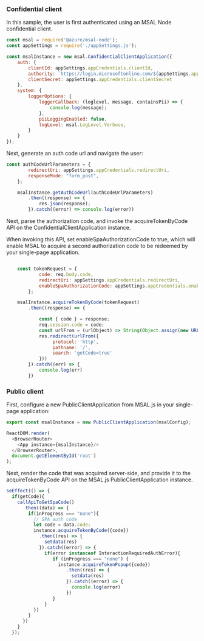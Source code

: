 
### Confidential client 

In this sample, the user is first authenticated using an MSAL Node confidential client.

```javascript
const msal = require('@azure/msal-node');
const appSettings = require('./appSettings.js');

const msalInstance = new msal.ConfidentialClientApplication({
    auth: {
        clientId: appSettings.appCredentials.clientId,
        authority: `https://login.microsoftonline.com/${appSettings.appCredentials.tenantId}`,
        clientSecret: appSettings.appCredentials.clientSecret
    },
    system: {
        loggerOptions: {
            loggerCallback: (loglevel, message, containsPii) => {
                console.log(message);
            },
            piiLoggingEnabled: false,
            logLevel: msal.LogLevel.Verbose,
        }
    }
});

```

Next, generate an auth code url and navigate the user:

```javascript
const authCodeUrlParameters = {
        redirectUri: appSettings.appCredentials.redirectUri,
        responseMode: "form_post",
    };

    msalInstance.getAuthCodeUrl(authCodeUrlParameters)
        .then((response) => {
            res.json(response);
        }).catch((error) => console.log(error))
```

Next, parse the authorization code, and invoke the acquireTokenByCode API on the ConfidentialClientApplication instance.

When invoking this API, set enableSpaAuthorizationCode to true, which will enable MSAL to acquire a second authorization code to be redeemed by your single-page application.

```javascript

    const tokenRequest = {
            code: req.body.code,
            redirectUri: appSettings.appCredentials.redirectUri,
            enableSpaAuthorizationCode: appSettings.appCredentials.enableSpaAuthorizationCode
        };

    msalInstance.acquireTokenByCode(tokenRequest)
        .then((response) => {

            const { code } = response;
            req.session.code = code;
            const urlFrom = (urlObject) => String(Object.assign(new URL("http://localhost:5000"), urlObject))
            res.redirect(urlFrom({
                 protocol: 'http',
                 pathname: '/',
                 search: 'getCode=true'
            }))
        }).catch((err) => {
            console.log(err)
        })
```


### Public client

First, configure a new PublicClientApplication from MSAL.js in your single-page application:

```javascript
export const msalInstance = new PublicClientApplication(msalConfig);

ReactDOM.render(
  <BrowserRouter>
    <App instance={msalInstance}/>
  </BrowserRouter>,
  document.getElementById('root')
);
```

Next, render the code that was acquired server-side, and provide it to the acquireTokenByCode API on the MSAL.js PublicClientApplication instance.

```javascript
seEffect(() => {
  if(getCode){
    callApiToGetSpaCode()
      .then((data) => {      
        if(inProgress === "none"){
          // SPA auth code
          let code = data.code;
          instance.acquireTokenByCode({code})
            .then((res) => {
              setdata(res)
            }).catch((error) => {
              if(error instanceof InteractionRequiredAuthError){
                 if (inProgress === "none") {
                   instance.acquireTokenPopup({code})
                      .then((res) => {
                        setdata(res)
                      }).catch((error) => {
                        console.log(error)
                      })
                 }
              }
          })
        }
      })
    }
  });
```

